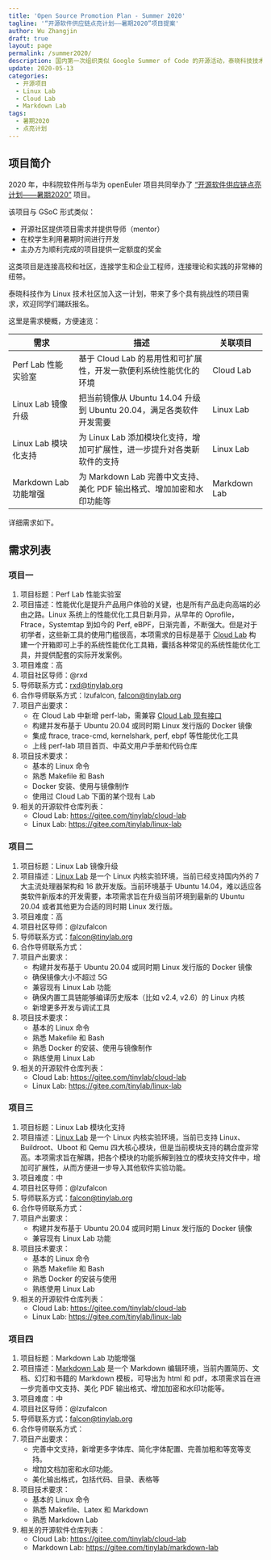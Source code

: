 ```yaml
---
title: 'Open Source Promotion Plan - Summer 2020'
tagline: '“开源软件供应链点亮计划——暑期2020”项目提案'
author: Wu Zhangjin
draft: true
layout: page
permalink: /summer2020/
description: 国内第一次组织类似 Google Summer of Code 的开源活动，泰晓科技技术社区踊跃报名，将携 Cloud Lab、Linux Lab、Markdown Lab 等项目参加，欢迎大家报名。
update: 2020-05-13
categories:
  - 开源项目
  - Linux Lab
  - Cloud Lab
  - Markdown Lab
tags:
  - 暑期2020
  - 点亮计划
---
```


## 项目简介

2020 年，中科院软件所与华为 openEuler 项目共同举办了 [“开源软件供应链点亮计划——暑期2020”](https://isrc.iscas.ac.cn/summer2020/) 项目。

该项目与 GSoC 形式类似：

* 开源社区提供项目需求并提供导师（mentor）
* 在校学生利用暑期时间进行开发
* 主办方为顺利完成的项目提供一定额度的奖金

这类项目是连接高校和社区，连接学生和企业工程师，连接理论和实践的非常棒的纽带。

泰晓科技作为 Linux 技术社区加入这一计划，带来了多个具有挑战性的项目需求，欢迎同学们踊跃报名。

这里是需求梗概，方便速览：

| 需求                   |  描述                                                                   | 关联项目
|------------------------|-------------------------------------------------------------------------|-------------
| Perf Lab  性能实验室   | 基于 Cloud Lab 的易用性和可扩展性，开发一款便利系统性能优化的环境       | Cloud Lab
| Linux Lab 镜像升级     | 把当前镜像从 Ubuntu 14.04 升级到 Ubuntu 20.04，满足各类软件开发需要     | Linux Lab
| Linux Lab 模块化支持   | 为 Linux Lab 添加模块化支持，增加可扩展性，进一步提升对各类新软件的支持 | Linux Lab
| Markdown Lab 功能增强  | 为 Markdown Lab 完善中文支持、美化 PDF 输出格式、增加加密和水印功能等   | Markdown Lab

详细需求如下。

## 需求列表

### 项目一

1. 项目标题：Perf Lab 性能实验室
2. 项目描述：性能优化是提升产品用户体验的关键，也是所有产品走向高端的必由之路。Linux 系统上的性能优化工具日新月异，从早年的 Oprofile，Ftrace，Systemtap 到如今的 Perf, eBPF，日渐完善，不断强大。但是对于初学者，这些新工具的使用门槛很高，本项需求的目标是基于 [Cloud Lab](http://tinylab.org/cloud-lab) 构建一个开箱即可上手的系统性能优化工具箱，囊括各种常见的系统性能优化工具，并提供配套的实际开发案例。
3. 项目难度：高
4. 项目社区导师：@rxd
5. 导师联系方式：rxd@tinylab.org
6. 合作导师联系方式：lzufalcon, <falcon@tinylab.org>
7. 项目产出要求：
   - 在 Cloud Lab 中新增 perf-lab，需兼容 [Cloud Lab 现有接口](http://tinylab.org/how-to-deploy-cloud-labs/)
   - 构建并发布基于 Ubuntu 20.04 或同时期 Linux 发行版的 Docker 镜像
   - 集成 ftrace, trace-cmd, kernelshark, perf, ebpf 等性能优化工具
   - 上线 perf-lab 项目首页、中英文用户手册和代码仓库
8. 项目技术要求：
   - 基本的 Linux 命令
   - 熟悉 Makefile 和 Bash
   - Docker 安装、使用与镜像制作
   - 使用过 Cloud Lab 下面的某个现有 Lab
9. 相关的开源软件仓库列表：
   - Cloud Lab: <https://gitee.com/tinylab/cloud-lab>
   - Linux Lab: <https://gitee.com/tinylab/linux-lab>


### 项目二

1. 项目标题：Linux Lab 镜像升级
2. 项目描述：[Linux Lab](http://tinylab.org/linux-lab) 是一个 Linux 内核实验环境，当前已经支持国内外的 7 大主流处理器架构和 16 款开发版。当前环境基于 Ubuntu 14.04，难以适应各类软件新版本的开发需要，本项需求旨在升级当前环境到最新的 Ubuntu 20.04 或者其他更为合适的同时期 Linux 发行版。
3. 项目难度：高
4. 项目社区导师：@lzufalcon
5. 导师联系方式：falcon@tinylab.org
6. 合作导师联系方式：
7. 项目产出要求：
   - 构建并发布基于 Ubuntu 20.04 或同时期 Linux 发行版的 Docker 镜像
   - 确保镜像大小不超过 5G
   - 兼容现有 Linux Lab 功能
   - 确保内置工具链能够编译历史版本（比如 v2.4, v2.6）的 Linux 内核
   - 新增更多开发与调试工具
8. 项目技术要求：
   - 基本的 Linux 命令
   - 熟悉 Makefile 和 Bash
   - 熟悉 Docker 的安装、使用与镜像制作
   - 熟练使用 Linux Lab
9. 相关的开源软件仓库列表：
   - Cloud Lab: <https://gitee.com/tinylab/cloud-lab>
   - Linux Lab: <https://gitee.com/tinylab/linux-lab>

### 项目三

1. 项目标题：Linux Lab 模块化支持
2. 项目描述：[Linux Lab](http://tinylab.org/linux-lab) 是一个 Linux 内核实验环境，当前已支持 Linux、Buildroot、Uboot 和 Qemu 四大核心模块，但是当前模块支持的耦合度非常高。本项需求旨在解耦，把各个模块的功能拆解到独立的模块支持文件中，增加可扩展性，从而方便进一步导入其他软件实验功能。
3. 项目难度：中
4. 项目社区导师：@lzufalcon
5. 导师联系方式：falcon@tinylab.org
6. 合作导师联系方式：
7. 项目产出要求：
   - 构建并发布基于 Ubuntu 20.04 或同时期 Linux 发行版的 Docker 镜像
   - 兼容现有 Linux Lab 功能
8. 项目技术要求：
   - 基本的 Linux 命令
   - 熟悉 Makefile 和 Bash
   - 熟悉 Docker 的安装与使用
   - 熟练使用 Linux Lab
9. 相关的开源软件仓库列表：
   - Cloud Lab: <https://gitee.com/tinylab/cloud-lab>
   - Linux Lab: <https://gitee.com/tinylab/linux-lab>

### 项目四

1. 项目标题：Markdown Lab 功能增强
2. 项目描述：[Markdown Lab](http://tinylab.org/markdown-lab) 是一个 Markdown 编辑环境，当前内置简历、文档、幻灯和书籍的 Markdown 模板，可导出为 html 和 pdf，本项需求旨在进一步完善中文支持、美化 PDF 输出格式、增加加密和水印功能等。
3. 项目难度：中
4. 项目社区导师：@lzufalcon
5. 导师联系方式：falcon@tinylab.org
6. 合作导师联系方式：
7. 项目产出要求：
   - 完善中文支持，新增更多字体库、简化字体配置、完善加粗和等宽等支持。
   - 增加文档加密和水印功能。
   - 美化输出格式，包括代码、目录、表格等
8. 项目技术要求：
   - 基本的 Linux 命令
   - 熟悉 Makefile、Latex 和 Markdown
   - 熟悉 Markdown Lab
9. 相关的开源软件仓库列表：
   - Cloud Lab: <https://gitee.com/tinylab/cloud-lab>
   - Markdown Lab: <https://gitee.com/tinylab/markdown-lab>
